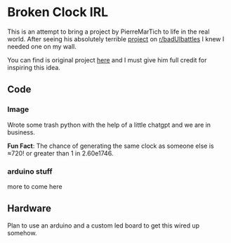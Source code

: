 # Broken Clock IRL

This is an attempt to bring a project by PierreMarTich to life in the real world. After seeing his absolutely terrible [project](https://www.reddit.com/r/badUIbattles/comments/r3q1tl/they_say_that_even_a_broken_clock_is_right_twice/) on [r/badUIbattles](https://www.reddit.com/r/badUIbattles/) I knew I needed one on my wall. 

You can find is original project [here](https://github.com/PierreMarTich/Broken_clock) and I must give him full credit for inspiring this idea.

## Code

### Image
Wrote some trash python with the help of a little chatgpt and we are in business.

**Fun Fact**: The chance of generating the same clock as someone else is ≈720! or greater than 1 in 2.60e1746.  
### arduino stuff 
more to come here
## Hardware
Plan to use an arduino and a custom led board to get this wired up somehow.

